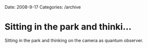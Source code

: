 Date: 2008-9-17
Categories: /archive

# Sitting in the park and thinki...

Sitting in the park and thinking on the camera as quantum observer.
